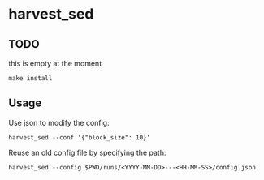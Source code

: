 # harvest_sed

## TODO

this is empty at the moment

```
make install
```

## Usage

Use json to modify the config:

```
harvest_sed --conf '{"block_size": 10}'
```

Reuse an old config file by specifying the path:

```
harvest_sed --config $PWD/runs/<YYYY-MM-DD>---<HH-MM-SS>/config.json
```
